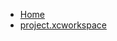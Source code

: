 <!-- docs/_sidebar.md -->
- [Home](/)
- [project.xcworkspace](Tutorials/ChatViewTutorial/ChatViewTutorial.xcodeproj/project.xcworkspace/)